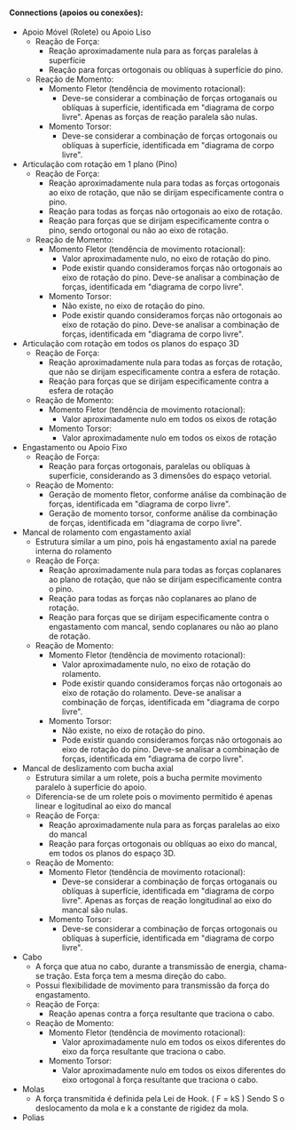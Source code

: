 #### Connections (apoios ou conexões):
- Apoio Móvel (Rolete) ou Apoio Liso
    - Reação de Força:
        - Reação aproximadamente nula para as forças paralelas à superfície
        - Reação para forças ortogonais ou oblíquas à superfície do pino.
    - Reação de Momento:
        - Momento Fletor (tendência de movimento rotacional):
            - Deve-se considerar a combinação de forças ortoganais ou oblíquas à superfície, identificada em "diagrama de corpo livre". Apenas as forças de reação paralela são nulas.
        - Momento Torsor:
            - Deve-se considerar a combinação de forças ortogonais ou oblíquas à superfície, identificada em "diagrama de corpo livre".
- Articulação com rotação em 1 plano (Pino)
    - Reação de Força:
        - Reação aproximadamente nula para todas as forças ortogonais ao eixo de rotação, que não se dirijam especificamente contra o pino.
        - Reação para todas as forças não ortogonais ao eixo de rotação.
        - Reação para forças que se dirijam especificamente contra o pino, sendo ortogonal ou não ao eixo de rotação.
    - Reação de Momento:
        - Momento Fletor (tendência de movimento rotacional):
            - Valor aproximadamente nulo, no eixo de rotação do pino.
            - Pode existir quando consideramos forças não ortogonais ao eixo de rotação do pino. Deve-se analisar a combinação de forças, identificada em "diagrama de corpo livre". 
        - Momento Torsor:
            - Não existe, no eixo de rotação do pino.
            - Pode existir quando consideramos forças não ortogonais ao eixo de rotação do pino. Deve-se analisar a combinação de forças, identificada em "diagrama de corpo livre". 
- Articulação com rotação em todos os planos do espaço 3D
    - Reação de Força:
        - Reação aproximadamente nula para todas as forças de rotação, que não se dirijam especificamente contra a esfera de rotação.
        - Reação para forças que se dirijam especificamente contra a esfera de rotação
    - Reação de Momento:
        - Momento Fletor (tendência de movimento rotacional):
            - Valor aproximadamente nulo em todos os eixos de rotação
        - Momento Torsor:
            - Valor aproximadamente nulo em todos os eixos de rotação
- Engastamento ou Apoio Fixo
    - Reação de Força:
        - Reação para forças ortogonais, paralelas ou oblíquas à superfície, considerando as 3 dimensões do espaço vetorial.
    - Reação de Momento:
        - Geração de momento fletor, conforme análise da combinação de forças, identificada em "diagrama de corpo livre".
        - Geração de momento torsor, conforme análise da combinação de forças, identificada em "diagrama de corpo livre".
- Mancal de rolamento com engastamento axial
    - Estrutura similar a um pino, pois há engastamento axial na parede interna do rolamento
    - Reação de Força:
        - Reação aproximadamente nula para todas as forças coplanares ao plano de rotação, que não se dirijam especificamente contra o pino.
        - Reação para todas as forças não coplanares ao plano de rotação.
        - Reação para forças que se dirijam especificamente contra o engastamento com mancal, sendo coplanares ou não ao plano de rotação.
    - Reação de Momento:
        - Momento Fletor (tendência de movimento rotacional):
            - Valor aproximadamente nulo, no eixo de rotação do rolamento.
            - Pode existir quando consideramos forças não ortogonais ao eixo de rotação do rolamento. Deve-se analisar a combinação de forças, identificada em "diagrama de corpo livre". 
        - Momento Torsor:
            - Não existe, no eixo de rotação do pino.
            - Pode existir quando consideramos forças não ortogonais ao eixo de rotação do pino. Deve-se analisar a combinação de forças, identificada em "diagrama de corpo livre".
- Mancal de deslizamento com bucha axial
    - Estrutura similar a um rolete, pois a bucha permite movimento paralelo à superfície do apoio.
    - Diferencia-se de um rolete pois o movimento permitido é apenas linear e logitudinal ao eixo do mancal
    - Reação de Força:
        - Reação aproximadamente nula para as forças paralelas ao eixo do mancal
        - Reação para forças ortogonais ou oblíquas ao eixo do mancal, em todos os planos do espaço 3D.
    - Reação de Momento:
        - Momento Fletor (tendência de movimento rotacional):
            - Deve-se considerar a combinação de forças ortoganais ou oblíquas à superfície, identificada em "diagrama de corpo livre". Apenas as forças de reação longitudinal ao eixo do mancal são nulas.
        - Momento Torsor:
            - Deve-se considerar a combinação de forças ortogonais ou oblíquas à superfície, identificada em "diagrama de corpo livre".
- Cabo
    - A força que atua no cabo, durante a transmissão de energia, chama-se tração. Esta força tem a mesma direção do cabo.
    - Possui flexibilidade de movimento para transmissão da força do engastamento.
    - Reação de Força:
        - Reação apenas contra a força resultante que traciona o cabo.
    - Reação de Momento:
        - Momento Fletor (tendência de movimento rotacional):
            - Valor aproximadamente nulo em todos os eixos diferentes do eixo da força resultante que traciona o cabo.
        - Momento Torsor:
            - Valor aproximadamente nulo em todos os eixos diferentes do eixo ortogonal à força resultante que traciona o cabo.
- Molas
    - A força transmitida é definida pela Lei de Hook. ( F = kS ) Sendo S o deslocamento da mola e k a constante de rigidez da mola.
- Polias